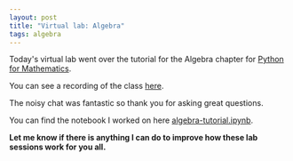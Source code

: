 ```yaml
---
layout: post
title: "Virtual lab: Algebra"
tags: algebra
---
```


Today's virtual lab went over the tutorial for the Algebra chapter for [Python
for Mathematics](https://vknight.org/pfm/tools-for-mathematics/02-algebra/tutorial/main.html).

You can see a recording of the class [here](https://cardiff.cloud.panopto.eu/Panopto/Pages/Viewer.aspx?id=04157a96-e947-46d5-a54f-b20400ca24ad).

The noisy chat was fantastic so thank you for asking great questions.

You can find the notebook I worked on here [algebra-tutorial.ipynb]({{site.baseurl}}/assets/nbs/2024-2025/algebra-tutorial.ipynb).

**Let me know if there is anything I can do to improve how these lab sessions work for you all.**
